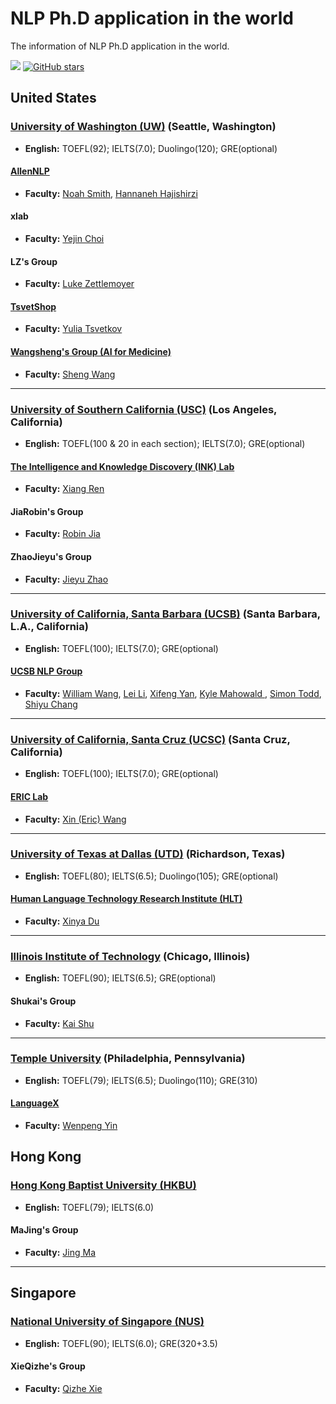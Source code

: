 # NLP Ph.D application in the world
The information of NLP Ph.D application in the world.

![](https://img.shields.io/badge/build-welcome%20to%20contribute!-blue) [![GitHub stars](https://img.shields.io/github/stars/RZFan525/NLP-PhD-Application-In-The-World)](https://github.com/RZFan525/NLP-PhD-Application-In-The-World/stargazers)

## United States

### [University of Washington (UW)](https://www.washington.edu/) (Seattle, Washington)
* **English:** TOEFL(92); IELTS(7.0); Duolingo(120); GRE(optional)

#### [AllenNLP](https://allenai.org/allennlp)
* **Faculty:** [Noah Smith](https://nasmith.github.io/), [Hannaneh Hajishirzi](https://www.semanticscholar.org/author/Hannaneh-Hajishirzi/2548384)

#### xlab
* **Faculty:** [Yejin Choi](https://homes.cs.washington.edu/~yejin/)

#### LZ's Group
* **Faculty:** [Luke Zettlemoyer](https://www.cs.washington.edu/people/faculty/lsz)

#### [TsvetShop](https://tsvetshop.github.io/)
* **Faculty:** [Yulia Tsvetkov](https://homes.cs.washington.edu/~yuliats/)

#### [Wangsheng's Group (AI for Medicine)](https://homes.cs.washington.edu/~swang/group.html)
* **Faculty:** [Sheng Wang](https://homes.cs.washington.edu/~swang/)

---

### [University of Southern California (USC)](https://www.usc.edu/) (Los Angeles, California)
* **English:** TOEFL(100 & 20 in each section); IELTS(7.0); GRE(optional)

#### [The Intelligence and Knowledge Discovery (INK) Lab](https://inklab.usc.edu/index.html)
* **Faculty:** [Xiang Ren](https://shanzhenren.github.io/)

#### JiaRobin's Group
* **Faculty:** [Robin Jia](https://robinjia.github.io/)

#### ZhaoJieyu's Group
* **Faculty:** [Jieyu Zhao](https://jyzhao.net/index.html)

---

### [University of California, Santa Barbara (UCSB)](https://www.ucsb.edu/) (Santa Barbara, L.A., California)
* **English:** TOEFL(100); IELTS(7.0); GRE(optional)

#### [UCSB NLP Group](http://nlp.cs.ucsb.edu/index.html)
* **Faculty:** [William Wang](https://sites.cs.ucsb.edu/~william/), [Lei Li](https://sites.cs.ucsb.edu/~lilei/), [Xifeng Yan](https://sites.cs.ucsb.edu/~xyan/), [Kyle Mahowald
](https://mahowak.github.io/), [Simon Todd](https://sjtodd.github.io/), [Shiyu Chang](https://code-terminator.github.io/)

---

### [University of California, Santa Cruz (UCSC)](https://www.ucsc.edu/) (Santa Cruz, California)
* **English:** TOEFL(100); IELTS(7.0); GRE(optional)

#### [ERIC Lab](http://eric-lab.soe.ucsc.edu/home)
* **Faculty:** [Xin (Eric) Wang](https://eric-xw.github.io/index.html)

---

### [University of Texas at Dallas (UTD)](https://www.utdallas.edu/) (Richardson, Texas)
* **English:** TOEFL(80); IELTS(6.5); Duolingo(105); GRE(optional)

#### [Human Language Technology Research Institute (HLT)](https://www.hlt.utdallas.edu/)
* **Faculty:** [Xinya Du](https://xinyadu.github.io/index.html)

---

### [Illinois Institute of Technology](https://www.iit.edu/) (Chicago, Illinois)
* **English:** TOEFL(90); IELTS(6.5); GRE(optional)

#### Shukai's Group
* **Faculty:** [Kai Shu](http://www.cs.iit.edu/~kshu/)

---

### [Temple University](https://www.temple.edu/) (Philadelphia, Pennsylvania)
* **English:** TOEFL(79); IELTS(6.5); Duolingo(110); GRE(310)

#### [LanguageX](https://sites.google.com/site/yinwenpeng1987/languagex-lab)
* **Faculty:** [Wenpeng Yin](https://sites.google.com/site/yinwenpeng1987/home)


## Hong Kong
### [Hong Kong Baptist University (HKBU)](https://www.hkbu.edu.hk/)
* **English:** TOEFL(79); IELTS(6.0)

#### MaJing's Group
* **Faculty:** [Jing Ma](https://majingcuhk.github.io/)

---

## Singapore
### [National University of Singapore (NUS)](https://www.nus.edu.sg/)
* **English:** TOEFL(90); IELTS(6.0); GRE(320+3.5)

#### XieQizhe's Group
* **Faculty:** [Qizhe Xie](https://www.qizhexie.com/)